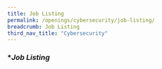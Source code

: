 ```yaml
---
title: Job Listing
permalink: /openings/cybersecurity/job-listing/
breadcrumb: Job Listing
third_nav_title: "Cybersecurity"
---
```


### **Job Listing*
